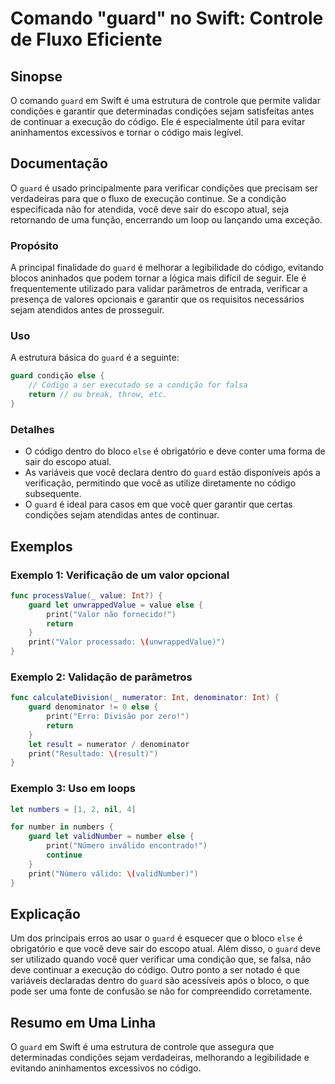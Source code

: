 <!--
Meta Description: # Comando "guard" no Swift: Controle de Fluxo Eficiente ## Sinopse O comando `guard` em Swift é uma estrutura de controle que permite validar condiçõe...
Meta Keywords: que, guard, uma, código, swift
-->

# Comando "guard" no Swift: Controle de Fluxo Eficiente

## Sinopse
O comando `guard` em Swift é uma estrutura de controle que permite validar condições e garantir que determinadas condições sejam satisfeitas antes de continuar a execução do código. Ele é especialmente útil para evitar aninhamentos excessivos e tornar o código mais legível.

## Documentação
O `guard` é usado principalmente para verificar condições que precisam ser verdadeiras para que o fluxo de execução continue. Se a condição especificada não for atendida, você deve sair do escopo atual, seja retornando de uma função, encerrando um loop ou lançando uma exceção.

### Propósito
A principal finalidade do `guard` é melhorar a legibilidade do código, evitando blocos aninhados que podem tornar a lógica mais difícil de seguir. Ele é frequentemente utilizado para validar parâmetros de entrada, verificar a presença de valores opcionais e garantir que os requisitos necessários sejam atendidos antes de prosseguir.

### Uso
A estrutura básica do `guard` é a seguinte:

```swift
guard condição else {
    // Código a ser executado se a condição for falsa
    return // ou break, throw, etc.
}
```

### Detalhes
- O código dentro do bloco `else` é obrigatório e deve conter uma forma de sair do escopo atual.
- As variáveis que você declara dentro do `guard` estão disponíveis após a verificação, permitindo que você as utilize diretamente no código subsequente.
- O `guard` é ideal para casos em que você quer garantir que certas condições sejam atendidas antes de continuar.

## Exemplos

### Exemplo 1: Verificação de um valor opcional
```swift
func processValue(_ value: Int?) {
    guard let unwrappedValue = value else {
        print("Valor não fornecido!")
        return
    }
    print("Valor processado: \(unwrappedValue)")
}
```

### Exemplo 2: Validação de parâmetros
```swift
func calculateDivision(_ numerator: Int, denominator: Int) {
    guard denominator != 0 else {
        print("Erro: Divisão por zero!")
        return
    }
    let result = numerator / denominator
    print("Resultado: \(result)")
}
```

### Exemplo 3: Uso em loops
```swift
let numbers = [1, 2, nil, 4]

for number in numbers {
    guard let validNumber = number else {
        print("Número inválido encontrado!")
        continue
    }
    print("Número válido: \(validNumber)")
}
```

## Explicação
Um dos principais erros ao usar o `guard` é esquecer que o bloco `else` é obrigatório e que você deve sair do escopo atual. Além disso, o `guard` deve ser utilizado quando você quer verificar uma condição que, se falsa, não deve continuar a execução do código. Outro ponto a ser notado é que variáveis declaradas dentro do `guard` são acessíveis após o bloco, o que pode ser uma fonte de confusão se não for compreendido corretamente.

## Resumo em Uma Linha
O `guard` em Swift é uma estrutura de controle que assegura que determinadas condições sejam verdadeiras, melhorando a legibilidade e evitando aninhamentos excessivos no código.